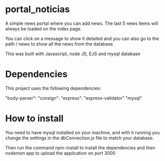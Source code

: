 # portal_noticias

A simple news portal where you can add news.
The last 5 news items will always be loaded on the index page.

You can click on a message to show it detailed and you can also go to the path / news to show all the news from the database.


This was built with Javascript, node JS, EJS and mysql database

# Dependencies

This project uses the following dependencies:

"body-parser": 
"consign":
"express":
"express-validator"
"mysql"

# How to install


You need to have mysql installed on your machine, and with it running you change the settings in the dbConnection.js file to match your database.

Then run the command npm-install to install the dependencies and then nodemon app to upload the application on port 3000
